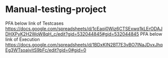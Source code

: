 # Manual-testing-project
PFA below link of Testcases
https://docs.google.com/spreadsheets/d/1cEaqi0Wiz6CTSExwq1kLErODAJDHXPyK2H2WoW8qH_c/edit?gid=532044845#gid=532044845
PFA below link of Execution
https://docs.google.com/spreadsheets/d/1BDxKIN2BT7E3vBO7lNaJDvxJhqEg3WTsoajvitS9bFc/edit?gid=0#gid=0
